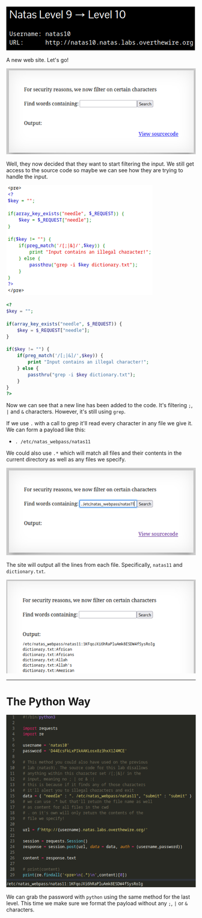 ![natas10_01.png](https://raw.githubusercontent.com/ToasterMouse/WriteupsAndCTFs/main/overthewire/natas/images/natas10_01.png)

A new web site. Let's go!

![natas10_02.png](https://raw.githubusercontent.com/ToasterMouse/WriteupsAndCTFs/main/overthewire/natas/images/natas10_02.png)

Well, they now decided that they want to start filtering the input. We still get access to the source code so maybe we can see how they are trying to handle the input.

![natas10_03.png](https://raw.githubusercontent.com/ToasterMouse/WriteupsAndCTFs/main/overthewire/natas/images/natas10_03.png)

```php
<?
$key = "";

if(array_key_exists("needle", $_REQUEST)) {
    $key = $_REQUEST["needle"];
}

if($key != "") {
    if(preg_match('/[;|&]/',$key)) {
        print "Input contains an illegal character!";
    } else {
        passthru("grep -i $key dictionary.txt");
    }
}
?>
```

Now we can see that a new line has been added to the code. It's filtering `;`, `|` and `&` characters. However, it's still using `grep`.

If we use `.` with a call to grep it'll read every character in any file we give it. We can form a payload like this:

- `. /etc/natas_webpass/natas11`

We could also use `.*` which will match all files and their contents in the current directory as well as any files we specify.

![natas10_04.png](https://raw.githubusercontent.com/ToasterMouse/WriteupsAndCTFs/main/overthewire/natas/images/natas10_04.png)

The site will output all the lines from each file. Specifically, `natas11` and `dictionary.txt`.

![natas10_05.png](https://raw.githubusercontent.com/ToasterMouse/WriteupsAndCTFs/main/overthewire/natas/images/natas10_05.png)

---

# The Python Way

![natas10_06.png](https://raw.githubusercontent.com/ToasterMouse/WriteupsAndCTFs/main/overthewire/natas/images/natas10_06.png)

We can grab the password with `python` using the same method for the last level. This time we make sure we format the payload without any `;`, `|` or `&` characters.
